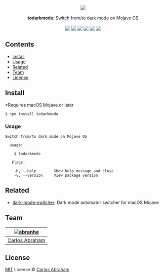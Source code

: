 <div align="center">
	<a href="https://www.npmjs.com/package/todarkmode">
		<img src="https://cdn.abranhe.com/projects/todarkmode/m.gif">
	</a>
	<br>
	<br>
	<a href="https://www.npmjs.com/package/todarkmode"><b>todarkmode</b></a>: Switch from/to dark mode on Mojave OS
  <br>
  <br>
  <a href="https://travis-ci.org/abranhe/todarkmode">
	<img src="https://img.shields.io/travis/abranhe/todarkmode.svg?logo=travis" /></a>
  <a href="https://github.com/abranhe/todarkmode/blob/master/license"><img src="https://img.shields.io/github/license/abranhe/todarkmode.svg" /></a>
	<a href="https://github.com/abranhe"><img src="https://abranhe.com/badge.svg"></a>
	<a href="https://cash.me/$abranhe"><img src="https://cdn.abranhe.com/badges/cash-me.svg"></a>
	<a href="https://paypal.me/abranhe/10"><img src="https://cdn.abranhe.com/badges/paypal.svg"></a>
	<a href="https://patreon.com/abranhe"><img src="https://cdn.abranhe.com/badges/patreon.svg" /></a>
</div>

## Contents

- [Install](#install)
- [Usage](#usage)
- [Related](#related)
- [Team](#team)
- [License](#license)

## Install

*Requires macOS Mojave or later

```
$ npm install todarkmode
```

### Usage

```console
Switch from/to dark mode on Mojave OS

  Usage:

    $ todarkmode

   Flags:

    -h, --help        Show help message and close
    -v, --version     View package version

```

## Related 

- [dark-mode-switcher](https://github.com/jeongwhanchoi/dark-mode-switcher): Dark mode automator switcher for macOS Mojave 

## Team

|[![abranhe][abranhe-i]][abranhe]|
| :----------------------------: |
| [Carlos Abraham][abranhe]      |


## License

[MIT][license-link] License © [Carlos Abraham][abranhe]

[license-link]: https://github.com/abranhe/todarkmode/blob/master/license
[abranhe]: https://github.com/abranhe
[abranhe-i]: https://api.abranhe.com/avatar?s=50
